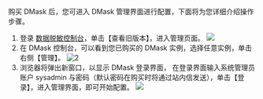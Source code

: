 购买 DMask 后，您可进入 DMask 管理界面进行配置，下面将为您详细介绍操作步骤。
1. 登录 [数据脱敏控制台](https://console.cloud.tencent.com/dmask)，单击【查看旧版本】，进入管理页面。
![](https://main.qcloudimg.com/raw/8a8a35a3b0f8752bfa75b0117dc4bb6d.png)
2. 在 DMask 控制台，可以看到您已购买的 DMask 实例，选择任意实例，单击右侧【管理】。
 ![2](https://main.qcloudimg.com/raw/77b9d738a135a6bb8a3d17e3431b83e7.png)
3. 浏览器将弹出新窗口，以显示 DMask 登录界面， 在登录界面输入系统管理员账户 sysadmin 与密码（默认密码在购买时将通过站内信发送），单击【登录】，进入管理界面，即可开始配置。
 ![](https://main.qcloudimg.com/raw/eb69194d111663f9779c45a92e29e8cf.png)
